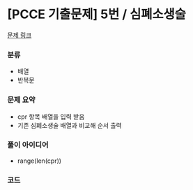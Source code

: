 # [PCCE 기출문제] 5번 / 심폐소생술

[문제 링크](https://school.programmers.co.kr/learn/courses/30/lessons/340203)

### 분류
- 배열
- 반복문

### 문제 요약
- cpr 항목 배열을 입력 받음
- 기존 심폐소생술 배열과 비교해 순서 출력

### 풀이 아이디어
- range(len(cpr))

### 코드
```python